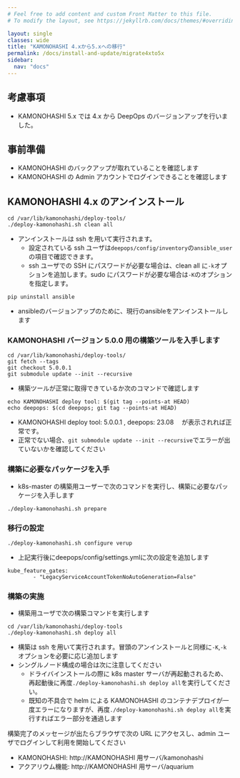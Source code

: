 ```yaml
---
# Feel free to add content and custom Front Matter to this file.
# To modify the layout, see https://jekyllrb.com/docs/themes/#overriding-theme-defaults

layout: single
classes: wide
title: "KAMONOHASHI 4.xから5.xへの移行"
permalink: /docs/install-and-update/migrate4xto5x
sidebar:
  nav: "docs"
---
```


## 考慮事項

- KAMONOHASHI 5.x では 4.x から DeepOps のバージョンアップを行いました。

## 事前準備

- KAMONOHASHI のバックアップが取れていることを確認します
- KAMONOHASHI の Admin アカウントでログインできることを確認します

## KAMONOHASHI 4.x のアンインストール

```
cd /var/lib/kamonohashi/deploy-tools/
./deploy-kamonohashi.sh clean all
```

- アンインストールは ssh を用いて実行されます。
  - 設定されている ssh ユーザは`deepops/config/inventory`の`ansible_user`の項目で確認できます。
  - ssh ユーザでの SSH にパスワードが必要な場合は、clean all に`-k`オプションを追加します。sudo にパスワードが必要な場合は`-K`のオプションを指定します。

```
pip uninstall ansible
```
* ansibleのバージョンアップのために、現行のansibleをアンインストールします

### KAMONOHASHI バージョン 5.0.0 用の構築ツールを入手します

```
cd /var/lib/kamonohashi/deploy-tools/
git fetch --tags
git checkout 5.0.0.1
git submodule update --init --recursive
```

- 構築ツールが正常に取得できているか次のコマンドで確認します

```
echo KAMONOHASHI deploy tool: $(git tag --points-at HEAD)
echo deepops: $(cd deepops; git tag --points-at HEAD)
```

- KAMONOHASHI deploy tool: 5.0.0.1 , deepops: 23.08 　が表示されれば正常です。
- 正常でない場合、`git submodule update --init --recursive`でエラーが出ていないかを確認してください

### 構築に必要なパッケージを入手

- k8s-master の構築用ユーザーで次のコマンドを実行し、構築に必要なパッケージを入手します

```
./deploy-kamonohashi.sh prepare
```

### 移行の設定
```
./deploy-kamonohashi.sh configure verup
```
- 上記実行後にdeepops/config/settings.ymlに次の設定を追加します
```
kube_feature_gates:
        - "LegacyServiceAccountTokenNoAutoGeneration=False"
```

### 構築の実施

- 構築用ユーザで次の構築コマンドを実行します

```
cd /var/lib/kamonohashi/deploy-tools
./deploy-kamonohashi.sh deploy all
```

- 構築は ssh を用いて実行されます。冒頭のアンインストールと同様に`-K`,`-k`オプションを必要に応じ追加します
- シングルノード構成の場合は次に注意してください
  - ドライバインストールの際に k8s master サーバが再起動されるため、再起動後に再度`./deploy-kamonohashi.sh deploy all`を実行してください。
  - 既知の不具合で helm による KAMONOHASHI のコンテナデプロイが一度エラーになりますが、再度`./deploy-kamonohashi.sh deploy all`を実行すればエラー部分を通過します

構築完了のメッセージが出たらブラウザで次の URL にアクセスし、admin ユーザでログインして利用を開始してください

- KAMONOHASHI: http://KAMONOHASHI 用サーバ/kamonohashi
- アクアリウム機能: http://KAMONOHASHI 用サーバ/aquarium
